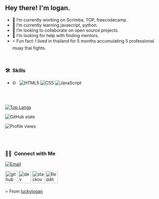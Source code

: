 

<h2> Hey there! I'm logan.</h2>

- 🔭 I’m currently working on Scrimba, TOP, freecodecamp. 
- 🌱 I’m currently learning javascript, python. 
- 👯 I’m looking to collaborate on open source projects. 
- 🤔 I’m looking for help with finding mentors. 
- ⚡ Fun fact: I lived in thailand for 5 months accumulating 5 professional muay thai fights. 



<br>


<h3> 🛠 &nbsp;Skills</h3>


- 🌐 &nbsp;
  ![HTML5](https://img.shields.io/badge/-HTML5-333333?style=flat&logo=HTML5)
  ![CSS](https://img.shields.io/badge/-CSS-333333?style=flat&logo=CSS3&logoColor=1572B6)
  ![JavaScript](https://img.shields.io/badge/-JavaScript-333333?style=flat&logo=javascript)
 
<br/>

<br>

[![Top Langs](https://github-readme-stats.vercel.app/api/top-langs/?username=luckylogan)](https://github.com/anuraghazra/github-readme-stats)

![GitHub stats](https://github-readme-stats.vercel.app/api?username=luckylogan&show_icons=true)  

![Profile views](https://gpvc.arturio.dev/luckylogan)  
  
</br>

</a>


<br/>

<h3> 🤝🏻 &nbsp;Connect with Me </h3>

<!-- <p align="center">
<a href=""><img alt="Website" src=""></a>
<a href="https://www.linkedin.com/in/AVS1508/"><img alt="LinkedIn" src=""></a>
<a href="https://www.instagram.com/adityavs_/"><img alt="Instagram" src=""></a> -->

<a href="mailto:loganjamesy@outlook.com"><img alt="Email" src="https://img.shields.io/badge/Email-loganjamesy@outlook.com-blue?style=flat-square&logo=outlook"></a>

[<img src='https://cdn.jsdelivr.net/npm/simple-icons@3.0.1/icons/github.svg' alt='github' height='40'>](https://github.com/luckylogan)  [<img src='https://cdn.jsdelivr.net/npm/simple-icons@3.0.1/icons/dev-dot-to.svg' alt='dev' height='40'>](https://dev.to/luckylogan)  [<img src='https://cdn.jsdelivr.net/npm/simple-icons@3.0.1/icons/stackoverflow.svg' alt='stackoverflow' height='40'>](https://stackoverflow.com/users/luckylogan)  [<img src='https://cdn.jsdelivr.net/npm/simple-icons@3.0.1/icons/reddit.svg' alt='Reddit' height='40'>](https://www.reddit.com/user/shirikin)  

</p>

⭐️ From [luckylogan](https://github.com/luckylogan)

